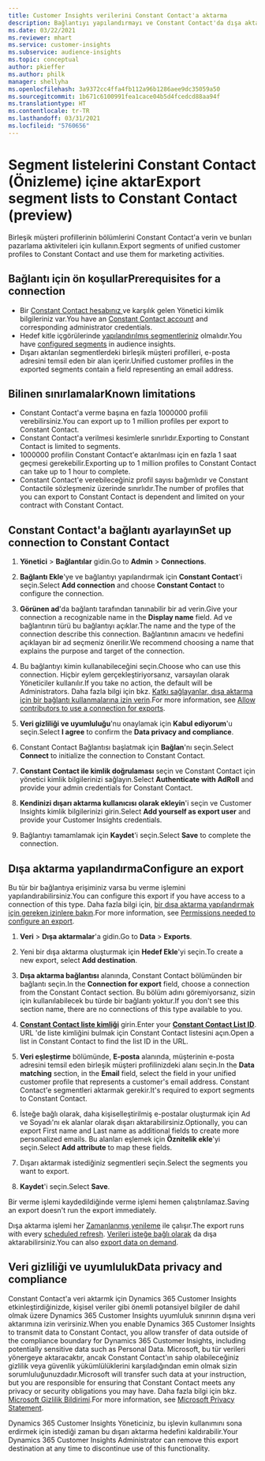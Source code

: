 ```yaml
---
title: Customer Insights verilerini Constant Contact'a aktarma
description: Bağlantıyı yapılandırmayı ve Constant Contact'da dışa aktarmayı öğrenin.
ms.date: 03/22/2021
ms.reviewer: mhart
ms.service: customer-insights
ms.subservice: audience-insights
ms.topic: conceptual
author: pkieffer
ms.author: philk
manager: shellyha
ms.openlocfilehash: 3a9372cc4ffa4fb112a96b1286aee9dc35059a50
ms.sourcegitcommit: 1b671c6100991fea1cace04b5d4fcedcd88aa94f
ms.translationtype: HT
ms.contentlocale: tr-TR
ms.lasthandoff: 03/31/2021
ms.locfileid: "5760656"
---
```

# <a name="export-segment-lists-to-constant-contact-preview"></a><span data-ttu-id="1450c-103">Segment listelerini Constant Contact (Önizleme) içine aktar</span><span class="sxs-lookup"><span data-stu-id="1450c-103">Export segment lists to Constant Contact (preview)</span></span>

<span data-ttu-id="1450c-104">Birleşik müşteri profillerinin bölümlerini Constant Contact'a verin ve bunları pazarlama aktiviteleri için kullanın.</span><span class="sxs-lookup"><span data-stu-id="1450c-104">Export segments of unified customer profiles to Constant Contact and use them for marketing activities.</span></span> 

## <a name="prerequisites-for-a-connection"></a><span data-ttu-id="1450c-105">Bağlantı için ön koşullar</span><span class="sxs-lookup"><span data-stu-id="1450c-105">Prerequisites for a connection</span></span>

-   <span data-ttu-id="1450c-106">Bir [Constant Contact hesabınız ](https://www.constantcontact.com/account-home) ve karşılık gelen Yönetici kimlik bilgileriniz var.</span><span class="sxs-lookup"><span data-stu-id="1450c-106">You have an [Constant Contact account](https://www.constantcontact.com/account-home) and corresponding administrator credentials.</span></span>
-   <span data-ttu-id="1450c-107">Hedef kitle içgörülerinde [yapılandırılmış segmentleriniz](segments.md) olmalıdır.</span><span class="sxs-lookup"><span data-stu-id="1450c-107">You have [configured segments](segments.md) in audience insights.</span></span>
-   <span data-ttu-id="1450c-108">Dışarı aktarılan segmentlerdeki birleşik müşteri profilleri, e-posta adresini temsil eden bir alan içerir.</span><span class="sxs-lookup"><span data-stu-id="1450c-108">Unified customer profiles in the exported segments contain a field representing an email address.</span></span>

## <a name="known-limitations"></a><span data-ttu-id="1450c-109">Bilinen sınırlamalar</span><span class="sxs-lookup"><span data-stu-id="1450c-109">Known limitations</span></span>

- <span data-ttu-id="1450c-110">Constant Contact'a verme başına en fazla 1000000 profili verebilirsiniz.</span><span class="sxs-lookup"><span data-stu-id="1450c-110">You can export up to 1 million profiles per export to Constant Contact.</span></span>
- <span data-ttu-id="1450c-111">Constant Contact'a verilmesi kesimlerle sınırlıdır.</span><span class="sxs-lookup"><span data-stu-id="1450c-111">Exporting to Constant Contact is limited to segments.</span></span>
- <span data-ttu-id="1450c-112">1000000 profilin Constant Contact'e aktarılması için en fazla 1 saat geçmesi gerekebilir.</span><span class="sxs-lookup"><span data-stu-id="1450c-112">Exporting up to 1 million profiles to Constant Contact can take up to 1 hour to complete.</span></span> 
- <span data-ttu-id="1450c-113">Constant Contact'e verebileceğiniz profil sayısı bağımlıdır ve Constant Contactile sözleşmeniz üzerinde sınırlıdır.</span><span class="sxs-lookup"><span data-stu-id="1450c-113">The number of profiles that you can export to Constant Contact is dependent and limited on your contract with Constant Contact.</span></span>

## <a name="set-up-connection-to-constant-contact"></a><span data-ttu-id="1450c-114">Constant Contact'a bağlantı ayarlayın</span><span class="sxs-lookup"><span data-stu-id="1450c-114">Set up connection to Constant Contact</span></span>

1. <span data-ttu-id="1450c-115">**Yönetici** > **Bağlantılar** gidin.</span><span class="sxs-lookup"><span data-stu-id="1450c-115">Go to **Admin** > **Connections**.</span></span>

1. <span data-ttu-id="1450c-116">**Bağlantı Ekle**'ye ve bağlantıyı yapılandırmak için **Constant Contact**'i seçin.</span><span class="sxs-lookup"><span data-stu-id="1450c-116">Select **Add connection** and choose **Constant Contact** to configure the connection.</span></span>

1. <span data-ttu-id="1450c-117">**Görünen ad**'da bağlantı tarafından tanınabilir bir ad verin.</span><span class="sxs-lookup"><span data-stu-id="1450c-117">Give your connection a recognizable name in the **Display name** field.</span></span> <span data-ttu-id="1450c-118">Ad ve bağlantının türü bu bağlantıyı açıklar.</span><span class="sxs-lookup"><span data-stu-id="1450c-118">The name and the type of the connection describe this connection.</span></span> <span data-ttu-id="1450c-119">Bağlantının amacını ve hedefini açıklayan bir ad seçmeniz önerilir.</span><span class="sxs-lookup"><span data-stu-id="1450c-119">We recommend choosing a name that explains the purpose and target of the connection.</span></span>

1. <span data-ttu-id="1450c-120">Bu bağlantıyı kimin kullanabileceğini seçin.</span><span class="sxs-lookup"><span data-stu-id="1450c-120">Choose who can use this connection.</span></span> <span data-ttu-id="1450c-121">Hiçbir eylem gerçekleştiriyorsanız, varsayılan olarak Yöneticiler kullanılır.</span><span class="sxs-lookup"><span data-stu-id="1450c-121">If you take no action, the default will be Administrators.</span></span> <span data-ttu-id="1450c-122">Daha fazla bilgi için bkz. [Katkı sağlayanlar, dışa aktarma için bir bağlantı kullanmalarına izin verin](connections.md#allow-contributors-to-use-a-connection-for-exports).</span><span class="sxs-lookup"><span data-stu-id="1450c-122">For more information, see [Allow contributors to use a connection for exports](connections.md#allow-contributors-to-use-a-connection-for-exports).</span></span>

1. <span data-ttu-id="1450c-123">**Veri gizliliği ve uyumluluğu**'nu onaylamak için **Kabul ediyorum**'u seçin.</span><span class="sxs-lookup"><span data-stu-id="1450c-123">Select **I agree** to confirm the **Data privacy and compliance**.</span></span>

1. <span data-ttu-id="1450c-124">Constant Contact Bağlantısı başlatmak için **Bağlan**'nı seçin.</span><span class="sxs-lookup"><span data-stu-id="1450c-124">Select **Connect** to initialize the connection to Constant Contact.</span></span>

1. <span data-ttu-id="1450c-125">**Constant Contact ile kimlik doğrulaması** seçin ve Constant Contact için yönetici kimlik bilgilerinizi sağlayın.</span><span class="sxs-lookup"><span data-stu-id="1450c-125">Select **Authenticate with AdRoll** and provide your admin credentials for Constant Contact.</span></span> 

1. <span data-ttu-id="1450c-126">**Kendinizi dışarı aktarma kullanıcısı olarak ekleyin**'i seçin ve Customer Insights kimlik bilgilerinizi girin.</span><span class="sxs-lookup"><span data-stu-id="1450c-126">Select **Add yourself as export user** and provide your Customer Insights credentials.</span></span>

1. <span data-ttu-id="1450c-127">Bağlantıyı tamamlamak için **Kaydet**'i seçin.</span><span class="sxs-lookup"><span data-stu-id="1450c-127">Select **Save** to complete the connection.</span></span>

## <a name="configure-an-export"></a><span data-ttu-id="1450c-128">Dışa aktarma yapılandırma</span><span class="sxs-lookup"><span data-stu-id="1450c-128">Configure an export</span></span>

<span data-ttu-id="1450c-129">Bu tür bir bağlantıya erişiminiz varsa bu verme işlemini yapılandırabilirsiniz.</span><span class="sxs-lookup"><span data-stu-id="1450c-129">You can configure this export if you have access to a connection of this type.</span></span> <span data-ttu-id="1450c-130">Daha fazla bilgi için, [bir dışa aktarma yapılandırmak için gereken izinlere bakın](export-destinations.md#set-up-a-new-export).</span><span class="sxs-lookup"><span data-stu-id="1450c-130">For more information, see [Permissions needed to configure an export](export-destinations.md#set-up-a-new-export).</span></span>

1. <span data-ttu-id="1450c-131">**Veri** > **Dışa aktarmalar**'a gidin.</span><span class="sxs-lookup"><span data-stu-id="1450c-131">Go to **Data** > **Exports**.</span></span>

1. <span data-ttu-id="1450c-132">Yeni bir dışa aktarma oluşturmak için **Hedef Ekle**'yi seçin.</span><span class="sxs-lookup"><span data-stu-id="1450c-132">To create a new export, select **Add destination**.</span></span>

1. <span data-ttu-id="1450c-133">**Dışa aktarma bağlantısı** alanında, Constant Contact bölümünden bir bağlantı seçin.</span><span class="sxs-lookup"><span data-stu-id="1450c-133">In the **Connection for export** field, choose a connection from the Constant Contact section.</span></span> <span data-ttu-id="1450c-134">Bu bölüm adını göremiyorsanız, sizin için kullanılabilecek bu türde bir bağlantı yoktur.</span><span class="sxs-lookup"><span data-stu-id="1450c-134">If you don't see this section name, there are no connections of this type available to you.</span></span>

1. <span data-ttu-id="1450c-135">[**Constant Contact liste kimliği**](https://app.constantcontact.com/pages/contacts/ui#lists) girin.</span><span class="sxs-lookup"><span data-stu-id="1450c-135">Enter your [**Constant Contact List ID**](https://app.constantcontact.com/pages/contacts/ui#lists).</span></span> <span data-ttu-id="1450c-136">URL 'de liste kimliğini bulmak için Constant Contact listesini açın.</span><span class="sxs-lookup"><span data-stu-id="1450c-136">Open a list in Constant Contact to find the list ID in the URL.</span></span>

1. <span data-ttu-id="1450c-137">**Veri eşleştirme** bölümünde, **E-posta** alanında, müşterinin e-posta adresini temsil eden birleşik müşteri profilinizdeki alanı seçin.</span><span class="sxs-lookup"><span data-stu-id="1450c-137">In the **Data matching** section, in the **Email** field, select the field in your unified customer profile that represents a customer's email address.</span></span> <span data-ttu-id="1450c-138">Constant Contact'e segmentleri aktarmak gerekir.</span><span class="sxs-lookup"><span data-stu-id="1450c-138">It's required to export segments to Constant Contact.</span></span>

1. <span data-ttu-id="1450c-139">İsteğe bağlı olarak, daha kişiselleştirilmiş e-postalar oluşturmak için Ad ve Soyadı'nı ek alanlar olarak dışarı aktarabilirsiniz.</span><span class="sxs-lookup"><span data-stu-id="1450c-139">Optionally, you can export First name and Last name as additional fields to create more personalized emails.</span></span> <span data-ttu-id="1450c-140">Bu alanları eşlemek için **Öznitelik ekle**'yi seçin.</span><span class="sxs-lookup"><span data-stu-id="1450c-140">Select **Add attribute** to map these fields.</span></span>

1. <span data-ttu-id="1450c-141">Dışarı aktarmak istediğiniz segmentleri seçin.</span><span class="sxs-lookup"><span data-stu-id="1450c-141">Select the segments you want to export.</span></span>

1. <span data-ttu-id="1450c-142">**Kaydet**'i seçin.</span><span class="sxs-lookup"><span data-stu-id="1450c-142">Select **Save**.</span></span>

<span data-ttu-id="1450c-143">Bir verme işlemi kaydedildiğinde verme işlemi hemen çalıştırılamaz.</span><span class="sxs-lookup"><span data-stu-id="1450c-143">Saving an export doesn't run the export immediately.</span></span>

<span data-ttu-id="1450c-144">Dışa aktarma işlemi her [Zamanlanmış yenileme](system.md#schedule-tab) ile çalışır.</span><span class="sxs-lookup"><span data-stu-id="1450c-144">The export runs with every [scheduled refresh](system.md#schedule-tab).</span></span> <span data-ttu-id="1450c-145">[Verileri isteğe bağlı olarak](export-destinations.md#run-exports-on-demand) da dışa aktarabilirsiniz.</span><span class="sxs-lookup"><span data-stu-id="1450c-145">You can also [export data on demand](export-destinations.md#run-exports-on-demand).</span></span> 


## <a name="data-privacy-and-compliance"></a><span data-ttu-id="1450c-146">Veri gizliliği ve uyumluluk</span><span class="sxs-lookup"><span data-stu-id="1450c-146">Data privacy and compliance</span></span>

<span data-ttu-id="1450c-147">Constant Contact'a veri aktarmk için Dynamics 365 Customer Insights etkinleştirdiğinizde, kişisel veriler gibi önemli potansiyel bilgiler de dahil olmak üzere Dynamics 365 Customer Insights uyumluluk sınırının dışına veri aktarımına izin verirsiniz.</span><span class="sxs-lookup"><span data-stu-id="1450c-147">When you enable Dynamics 365 Customer Insights to transmit data to Constant Contact, you allow transfer of data outside of the compliance boundary for Dynamics 365 Customer Insights, including potentially sensitive data such as Personal Data.</span></span> <span data-ttu-id="1450c-148">Microsoft, bu tür verileri yönergeye aktaracaktır, ancak Constant Contact'ın sahip olabileceğiniz gizlilik veya güvenlik yükümlülüklerini karşıladığından emin olmak sizin sorumluluğunuzdadır.</span><span class="sxs-lookup"><span data-stu-id="1450c-148">Microsoft will transfer such data at your instruction, but you are responsible for ensuring that Constant Contact meets any privacy or security obligations you may have.</span></span> <span data-ttu-id="1450c-149">Daha fazla bilgi için bkz. [Microsoft Gizlilik Bildirimi](https://go.microsoft.com/fwlink/?linkid=396732).</span><span class="sxs-lookup"><span data-stu-id="1450c-149">For more information, see [Microsoft Privacy Statement](https://go.microsoft.com/fwlink/?linkid=396732).</span></span>

<span data-ttu-id="1450c-150">Dynamics 365 Customer Insights Yöneticiniz, bu işlevin kullanımını sona erdirmek için istediği zaman bu dışarı aktarma hedefini kaldırabilir.</span><span class="sxs-lookup"><span data-stu-id="1450c-150">Your Dynamics 365 Customer Insights Administrator can remove this export destination at any time to discontinue use of this functionality.</span></span>
